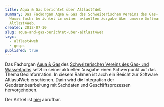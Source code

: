 ```yaml
---
title: Aqua & Gas berichtet über Altlast4Web
summary: Das Fachorgan Aqua & Gas des Schweizerischen Vereins des Gas- und
  Wasserfachs berichtet in seiner aktuellen Ausgabe über unsere Software
  Altlast4Web.
created: 2012-07-10
slug: aqua-and-gas-berichtet-uber-altlast4web
tags:
  - altlast4web
  - geops
published: true
---
```


Das Fachorgan [Aqua & Gas](http://www.svgw.ch/index.php?id=180) des [Schweizerischen Vereins des Gas- und Wasserfachs](http://www.svgw.ch) setzt in seiner aktuellen Ausgabe einen Schwerpunkt auf das Thema Geoinformation. In diesem Rahmen ist auch ein Bericht zur Software Altlast4Web erschienen. Darin wird die Integration der Geodatenbearbeitung mit Sachdaten und Geschäftsprozessen hervorgehoben.

Der Artikel ist [hier](/images/blog/aqua-and-gas-berichtet-uber-altlast4web/Altlast4WebAquaGas.pdf) abrufbar.
